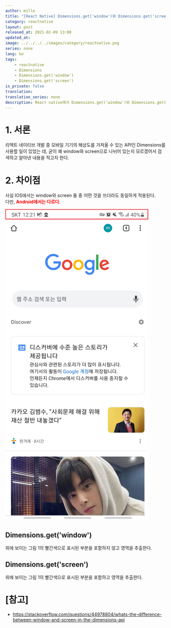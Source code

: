 ```yaml
---
author: millo
title: "[React Native] Dimensions.get('window')와 Dimensions.get('screen')의 차이점"
category: reactnative
layout: post
released_at: 2021-02-09 13:00
updated_at:
image: ../../../../images/category/reactnative.png
series: none
lang: ko
tags:
    - reactnative
    - Dimensions
    - Dimensions.get('window')
    - Dimensions.get('screen')
is_private: false
translation:
translation_series: none
description: React native에서 Dimensions.get('window')와 Dimensions.get('screen')의 차이를 알아보자.
---
```


# 1. 서론

리액트 네이티브 개발 중 모바일 기기의 해상도를 가져올 수 있는 API인 Dimensions를 사용할 일이 있었는 데, 굳이 왜 window와 screen으로 나뉘어 있는지 모르겠어서 검색하고 알아낸 내용을 적고자 한다.

# 2. 차이점

사실 IOS에서는 window와 screen 둘 중 어떤 것을 쓰더라도 동일하게 적용된다. <br />
다만, <span style="color:red">**Android에서는 다르다.**</span>

![](../../../../images/2021/02/dimension.png)

## Dimensions.get('window')

위에 보이는 그림 1의 빨간색으로 표시된 부분을 포함하지 않고 영역을 추출한다.

## Dimensions.get('screen')

위에 보이는 그림 1의 빨간색으로 표시된 부분을 포함하고 영역을 추출한다.

# [참고]

-   https://stackoverflow.com/questions/44978804/whats-the-difference-between-window-and-screen-in-the-dimensions-api
